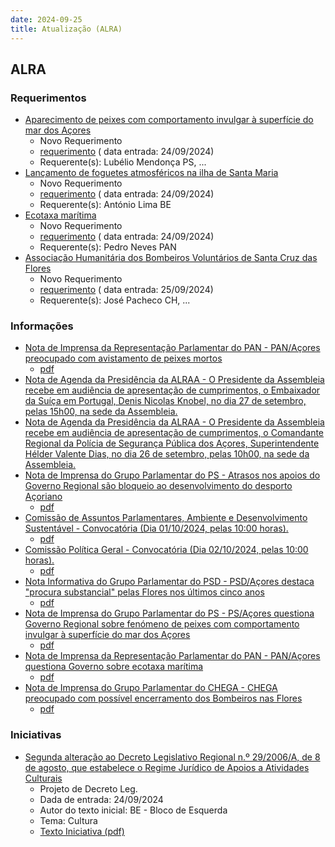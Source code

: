 ```yaml
---
date: 2024-09-25
title: Atualização (ALRA)
---
```

## ALRA

### Requerimentos

* [Aparecimento de peixes com comportamento invulgar à superfície do mar dos Açores](http://base.alra.pt:82/4DACTION/w_pesquisa_registo/4/8521)
  * Novo Requerimento
  * [requerimento](http://base.alra.pt:82/Doc_Req/XIIIreque157.pdf) ( data entrada: 24/09/2024)
  * Requerente(s): Lubélio Mendonça PS, ...
* [Lançamento de foguetes atmosféricos na ilha de Santa Maria](http://base.alra.pt:82/4DACTION/w_pesquisa_registo/4/8522)
  * Novo Requerimento
  * [requerimento](http://base.alra.pt:82/Doc_Req/XIIIreque158.pdf) ( data entrada: 24/09/2024)
  * Requerente(s): António Lima BE
* [Ecotaxa marítima](http://base.alra.pt:82/4DACTION/w_pesquisa_registo/4/8523)
  * Novo Requerimento
  * [requerimento](http://base.alra.pt:82/Doc_Req/XIIIreque159.pdf) ( data entrada: 24/09/2024)
  * Requerente(s): Pedro Neves PAN
* [Associação Humanitária dos Bombeiros Voluntários de Santa Cruz das Flores](http://base.alra.pt:82/4DACTION/w_pesquisa_registo/4/8524)
  * Novo Requerimento
  * [requerimento](http://base.alra.pt:82/Doc_Req/XIIIreque160.pdf) ( data entrada: 25/09/2024)
  * Requerente(s): José Pacheco CH, ...

### Informações

* [Nota de Imprensa da Representação Parlamentar do PAN - PAN/Açores preocupado com avistamento de peixes mortos](http://base.alra.pt:82/4DACTION/w_pesquisa_registo/8/20288)
  * [pdf](http://base.alra.pt:82/Doc_Noticias/NI20288.pdf)
* [Nota de Agenda da Presidência da ALRAA - O Presidente da Assembleia recebe em audiência de apresentação de cumprimentos, o Embaixador da Suíça em Portugal, Denis Nicolas Knobel,  no dia 27 de setembro, pelas 15h00, na sede da Assembleia.](http://base.alra.pt:82/4DACTION/w_pesquisa_registo/8/20289)
* [Nota de Agenda da Presidência da ALRAA - O Presidente da Assembleia recebe em audiência de apresentação de cumprimentos, o Comandante Regional da Polícia de Segurança Pública dos Açores, Superintendente Hélder Valente Dias, no dia 26 de setembro, pelas 10h00, na sede da Assembleia.](http://base.alra.pt:82/4DACTION/w_pesquisa_registo/8/20290)
* [Nota de Imprensa do Grupo Parlamentar do PS - Atrasos nos apoios do Governo Regional são bloqueio ao desenvolvimento do desporto Açoriano](http://base.alra.pt:82/4DACTION/w_pesquisa_registo/8/20291)
  * [pdf](http://base.alra.pt:82/Doc_Noticias/NI20291.pdf)
* [Comissão de Assuntos Parlamentares, Ambiente e Desenvolvimento Sustentável - Convocatória (Dia 01/10/2024, pelas 10:00 horas).](http://base.alra.pt:82/4DACTION/w_pesquisa_registo/8/20292)
  * [pdf](http://base.alra.pt:82/Doc_Noticias/NI20292.pdf)
* [Comissão Política Geral - Convocatória (Dia 02/10/2024, pelas 10:00 horas).](http://base.alra.pt:82/4DACTION/w_pesquisa_registo/8/20293)
  * [pdf](http://base.alra.pt:82/Doc_Noticias/NI20293.pdf)
* [Nota Informativa do Grupo Parlamentar do PSD - PSD/Açores destaca "procura substancial" pelas Flores nos últimos cinco anos](http://base.alra.pt:82/4DACTION/w_pesquisa_registo/8/20284)
  * [pdf](http://base.alra.pt:82/Doc_Noticias/NI20284.pdf)
* [Nota de Imprensa do Grupo Parlamentar do PS - PS/Açores questiona Governo Regional sobre fenómeno de peixes com comportamento invulgar à superfície do mar dos Açores](http://base.alra.pt:82/4DACTION/w_pesquisa_registo/8/20285)
  * [pdf](http://base.alra.pt:82/Doc_Noticias/NI20285.pdf)
* [Nota de Imprensa da Representação Parlamentar do PAN - PAN/Açores questiona Governo sobre ecotaxa marítima](http://base.alra.pt:82/4DACTION/w_pesquisa_registo/8/20286)
  * [pdf](http://base.alra.pt:82/Doc_Noticias/NI20286.pdf)
* [Nota de Imprensa do Grupo Parlamentar do CHEGA - CHEGA preocupado com possível encerramento dos Bombeiros nas Flores](http://base.alra.pt:82/4DACTION/w_pesquisa_registo/8/20287)
  * [pdf](http://base.alra.pt:82/Doc_Noticias/NI20287.pdf)

### Iniciativas

* [Segunda alteração ao Decreto Legislativo Regional n.º 29/2006/A, de 8 de agosto, que estabelece o Regime Jurídico de Apoios a Atividades Culturais](http://base.alra.pt:82/4DACTION/w_pesquisa_registo/3/3639)
  * Projeto de Decreto Leg.
  * Dada de entrada: 24/09/2024
  * Autor do texto inicial: BE - Bloco de Esquerda
  * Tema: Cultura
  * [Texto Iniciativa (pdf)](http://base.alra.pt:82/iniciativas/iniciativas/XIIIEPjDLR018.pdf)
